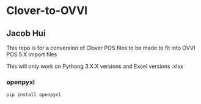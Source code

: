 # Clover-to-OVVI
## Jacob Hui


This repo is for a conversion of Clover POS files to be made to fit into OVVI POS 5.X import files

This will only work on Pythong 3.X.X versions and Excel versions .xlsx

### openpyxl
```
pip install openpyxl
```